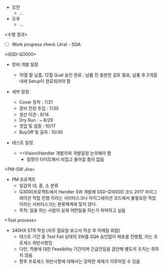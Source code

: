- 오전
	- ...
- 오후
	- ...

<수행 경과>
- [ ] Work progress check (Jira) - SQA

\<iSSD-Q3000>
- 장비 개발 일정
	- 10월 말 남풉, 12월 Qual 승인 완료 : 납품 전 충분한 검토 필요, 납품 후 2개월 내에 Setup이 완료되어야 함  

- 세부 일정  
	- Cover 장착 : 7/21  
	- 장비 전원 투입 : 7/30  
	- 생산 이관 : 8/14  
	- Dry Run : ~ 8/29  
	- 셋업 및 검증 : 10/17  
	- BuyOff 및 출하 : 10/30 

- 테스트 일정
	- ==Vision/Handler 개발자와 개발일정 논의해야 함
		- 일정이 타이트해서 비집고 들어갈 틈이 없음

\<PM-SW Jira>
- PM 프로젝트
	- 일감의 대, 중, 소 분류
	- Q3000프로젝트에서 Handler SW 개발에 SSD-Q1000D 코드 2017 마이그레이션 작업 진행 이라는 서브타스크나 마이그레이션 코드에서 불필요한 작업 이라는 서브타스크는 분류체계에 맞지 않다.
	- 목적: 일을 하는 사람이 실제 어떤일을 하는가 파악하고 싶음

\<Test process>
- 340HX STR 작성 (차주 월요일 보고서 작성 후 이메일 회람)
	- 테스트 기간 중 Test Fail 상태의 SW를 SQA 승인없이 배포를 진행함, 이는 프로세스 위반사항임
	- 다만, 적용에 대한 Feasibility 기간이며 긴급건임을 감안해 별도의 조치는 취하지 않음
	- 향후 프로세스 위반사항에 대해서는 강력한 제재가 이루어질 수 있음